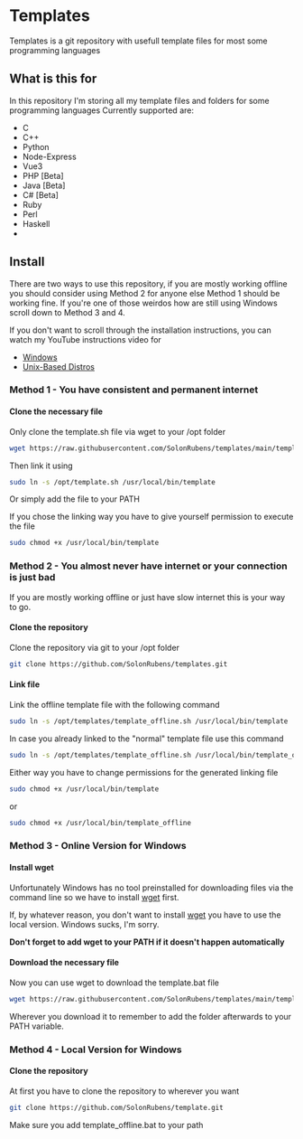 # Templates

Templates is a git repository with usefull template files for most some programming languages

## What is this for

In this repository I'm storing all my template files and folders for some programming languages
Currently supported are:
- C
- C++
- Python
- Node-Express
- Vue3
- PHP [Beta] 
- Java [Beta]
- C# [Beta]
- Ruby
- Perl
- Haskell
- 

## Install

There are two ways to use this repository, if you are mostly working offline you should consider using Method 2 for anyone else Method 1 should be working fine.
If you're one of those weirdos how are still using Windows scroll down to Method 3 and 4.

If you don't want to scroll through the installation instructions, you can watch my YouTube instructions video for
- [Windows](https://youtube.com/)
- [Unix-Based Distros](https://youtube.com/)
### Method 1 - You have consistent and permanent internet

#### Clone the necessary file

Only clone the template.sh file via wget to your /opt folder
```bash
wget https://raw.githubusercontent.com/SolonRubens/templates/main/template.sh
```

Then link it using
```bash
sudo ln -s /opt/template.sh /usr/local/bin/template
```
Or simply add the file to your PATH

If you chose the linking way you have to give yourself permission to execute the file
```bash
sudo chmod +x /usr/local/bin/template
```

### Method 2 - You almost never have internet or your connection is just bad

If you are mostly working offline or just have slow internet this is your way to go.

#### Clone the repository

Clone the repository via git to your /opt folder
```bash
git clone https://github.com/SolonRubens/templates.git
```

#### Link file

Link the offline template file with the following command
```bash
sudo ln -s /opt/templates/template_offline.sh /usr/local/bin/template
```

In case you already linked to the "normal" template file use this command
```bash
sudo ln -s /opt/templates/template_offline.sh /usr/local/bin/template_offline
```

Either way you have to change permissions for the generated linking file
```bash
sudo chmod +x /usr/local/bin/template
```
or
```bash
sudo chmod +x /usr/local/bin/template_offline
```

### Method 3 - Online Version for Windows

#### Install wget

Unfortunately Windows has no tool preinstalled for downloading files via the command line so we have to install [wget](https://gnuwin32.sourceforge.net/packages/wget.htm) first.

If, by whatever reason, you don't want to install [wget](https://gnuwin32.sourceforge.net/packages/wget.htm) you have to use the local version. Windows sucks, I'm sorry.

**Don't forget to add wget to your PATH if it doesn't happen automatically**

#### Download the necessary file

Now you can use wget to download the template.bat file
```bash
wget https://raw.githubusercontent.com/SolonRubens/templates/main/template.bat 
```

Wherever you download it to remember to add the folder afterwards to your PATH variable.

### Method 4 - Local Version for Windows

#### Clone the repository

At first you have to clone the repository to wherever you want
```bash
git clone https://github.com/SolonRubens/template.git
```
Make sure you add template_offline.bat to your path